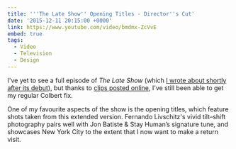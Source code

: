 ```yaml
---
title: '''The Late Show'' Opening Titles - Director''s Cut'
date: '2015-12-11 20:15:00 +0000'
link: https://www.youtube.com/video/bmdmx-ZcVvE
embed: true
tags:
  - Video
  - Television
  - Design
---
```

I've yet to see a full episode of <cite>The Late Show</cite> (which [I wrote about shortly after its debut][1]), but thanks to [clips posted online][2], I've still been able to get my regular Colbert fix.

One of my favourite aspects of the show is the opening titles, which feature shots taken from this extended version. Fernando Livschitz's vivid tilt–shift photography pairs well with Jon Batiste & Stay Human’s signature tune, and showcases New York City to the extent that I now want to make a return visit.

[1]: /2015/09/stephen_colbert_late_show
[2]: https://www.youtube.com/channel/UCMtFAi84ehTSYSE9XoHefig
